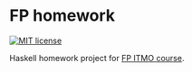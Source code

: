 # FP homework

[![MIT license](https://img.shields.io/badge/license-MIT-blue.svg)](https://github.com/Walingar/fp-homework/blob/master/LICENSE)

Haskell homework project for [FP ITMO course](https://github.com/jagajaga/FP-course-ITMO).

